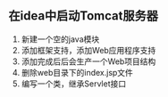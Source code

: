 



## 在idea中启动Tomcat服务器

1. 新建一个空的java模块
2. 添加框架支持，添加Web应用程序支持
3. 添加完成后后会生产一个Web项目结构
4. 删除web目录下的index.jsp文件
5. 编写一个类，继承Servlet接口
